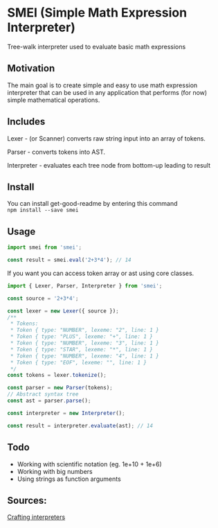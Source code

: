 # SMEI (Simple Math Expression Interpreter)

Tree-walk interpreter used to evaluate basic math expressions

## Motivation

The main goal is to create simple and easy to use math expression interpreter that can be
used in any application that performs (for now) simple mathematical operations.

## Includes

Lexer - (or Scanner) converts raw string input into an array of tokens.

Parser - converts tokens into AST.

Interpreter - evaluates each tree node from bottom-up leading to result

## Install

You can install get-good-readme by entering this command  
```npm install --save smei```

## Usage 

```typescript
import smei from 'smei';

const result = smei.eval('2+3*4'); // 14
```

If you want you can access token array or ast using core classes.

```typescript
import { Lexer, Parser, Interpreter } from 'smei';

const source = '2+3*4';

const lexer = new Lexer({ source });
/**
 * Tokens:
 * Token { type: "NUMBER", lexeme: "2", line: 1 }
 * Token { type: "PLUS", lexeme: "+", line: 1 }
 * Token { type: "NUMBER", lexeme: "3", line: 1 }
 * Token { type: "STAR", lexeme: "*", line: 1 }
 * Token { type: "NUMBER", lexeme: "4", line: 1 }
 * Token { type: "EOF", lexeme: "", line: 1 }
 */
const tokens = lexer.tokenize();

const parser = new Parser(tokens);
// Abstract syntax tree
const ast = parser.parse();

const interpreter = new Interpreter();

const result = interpreter.evaluate(ast); // 14
```


## Todo

- Working with scientific notation (eg. 1e+10 + 1e+6)
- Working with big numbers
- Using strings as function arguments

## Sources:

[Crafting interpreters](https://craftinginterpreters.com/)
